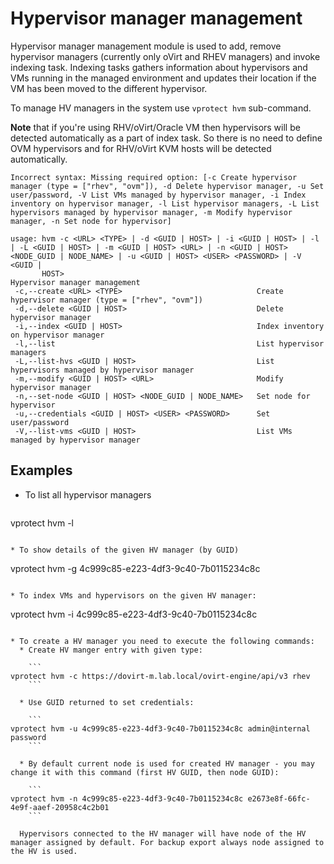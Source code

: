 # Hypervisor manager management

Hypervisor manager management module is used to add, remove hypervisor managers (currently only oVirt and RHEV managers) and invoke indexing task. Indexing tasks gathers information about hypervisors and VMs running in the managed environment and updates their location if the VM has been moved to the different hypervisor.

To manage HV managers in the system use `vprotect hvm` sub-command. 

**Note** that if you're using RHV/oVirt/Oracle VM then hypervisors will be detected automatically as a part of index task. So there is no need to define OVM hypervisors and for RHV/oVirt KVM hosts will be detected automatically.

```
Incorrect syntax: Missing required option: [-c Create hypervisor manager (type = ["rhev", "ovm"]), -d Delete hypervisor manager, -u Set user/password, -V List VMs managed by hypervisor manager, -i Index inventory on hypervisor manager, -l List hypervisor managers, -L List hypervisors managed by hypervisor manager, -m Modify hypervisor manager, -n Set node for hypervisor]

usage: hvm -c <URL> <TYPE> | -d <GUID | HOST> | -i <GUID | HOST> | -l | -L <GUID | HOST> | -m <GUID | HOST> <URL> | -n <GUID | HOST> <NODE_GUID | NODE_NAME> | -u <GUID | HOST> <USER> <PASSWORD> | -V <GUID |
       HOST>
Hypervisor manager management
 -c,--create <URL> <TYPE>                              Create hypervisor manager (type = ["rhev", "ovm"])
 -d,--delete <GUID | HOST>                             Delete hypervisor manager
 -i,--index <GUID | HOST>                              Index inventory on hypervisor manager
 -l,--list                                             List hypervisor managers
 -L,--list-hvs <GUID | HOST>                           List hypervisors managed by hypervisor manager
 -m,--modify <GUID | HOST> <URL>                       Modify hypervisor manager
 -n,--set-node <GUID | HOST> <NODE_GUID | NODE_NAME>   Set node for hypervisor
 -u,--credentials <GUID | HOST> <USER> <PASSWORD>      Set user/password
 -V,--list-vms <GUID | HOST>                           List VMs managed by hypervisor manager
```	

## Examples
* To list all hypervisor managers

  ```
vprotect hvm -l
  ```
	
* To show details of the given HV manager (by GUID)

  ```
vprotect hvm -g 4c999c85-e223-4df3-9c40-7b0115234c8c
  ```
	
* To index VMs and hypervisors on the given HV manager:

  ```
vprotect hvm -i 4c999c85-e223-4df3-9c40-7b0115234c8c
  ```
	
* To create a HV manager you need to execute the following commands:
	* Create HV manger entry with given type:
		
	  ```
vprotect hvm -c https://dovirt-m.lab.local/ovirt-engine/api/v3 rhev
	  ```
		
	* Use GUID returned to set credentials:
		
	  ```
vprotect hvm -u 4c999c85-e223-4df3-9c40-7b0115234c8c admin@internal password
	  ```
		
	* By default current node is used for created HV manager - you may change it with this command (first HV GUID, then node GUID):
		
	  ```
vprotect hvm -n 4c999c85-e223-4df3-9c40-7b0115234c8c e2673e8f-66fc-4e9f-aaef-20958c4c2b01 		
	  ```

	Hypervisors connected to the HV manager will have node of the HV manager assigned by default. For backup export always node assigned to the HV is used.
	
	
	